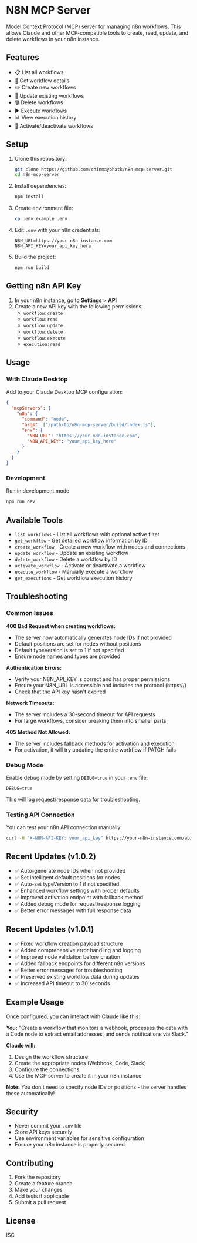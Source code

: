 # N8N MCP Server

Model Context Protocol (MCP) server for managing n8n workflows. This allows Claude and other MCP-compatible tools to create, read, update, and delete workflows in your n8n instance.

## Features

- 📋 List all workflows
- 📖 Get workflow details
- ✏️ Create new workflows  
- 🔄 Update existing workflows
- 🗑️ Delete workflows
- ▶️ Execute workflows
- 📊 View execution history
- 🔄 Activate/deactivate workflows

## Setup

1. Clone this repository:
   ```bash
   git clone https://github.com/chinmaybhatk/n8n-mcp-server.git
   cd n8n-mcp-server
   ```

2. Install dependencies:
   ```bash
   npm install
   ```

3. Create environment file:
   ```bash
   cp .env.example .env
   ```

4. Edit `.env` with your n8n credentials:
   ```
   N8N_URL=https://your-n8n-instance.com
   N8N_API_KEY=your_api_key_here
   ```

5. Build the project:
   ```bash
   npm run build
   ```

## Getting n8n API Key

1. In your n8n instance, go to **Settings** > **API**
2. Create a new API key with the following permissions:
   - `workflow:create`
   - `workflow:read`
   - `workflow:update`
   - `workflow:delete`
   - `workflow:execute`
   - `execution:read`

## Usage

### With Claude Desktop

Add to your Claude Desktop MCP configuration:

```json
{
  "mcpServers": {
    "n8n": {
      "command": "node",
      "args": ["/path/to/n8n-mcp-server/build/index.js"],
      "env": {
        "N8N_URL": "https://your-n8n-instance.com",
        "N8N_API_KEY": "your_api_key_here"
      }
    }
  }
}
```

### Development

Run in development mode:
```bash
npm run dev
```

## Available Tools

- `list_workflows` - List all workflows with optional active filter
- `get_workflow` - Get detailed workflow information by ID
- `create_workflow` - Create a new workflow with nodes and connections
- `update_workflow` - Update an existing workflow
- `delete_workflow` - Delete a workflow by ID
- `activate_workflow` - Activate or deactivate a workflow
- `execute_workflow` - Manually execute a workflow
- `get_executions` - Get workflow execution history

## Troubleshooting

### Common Issues

**400 Bad Request when creating workflows:**
- The server now automatically generates node IDs if not provided
- Default positions are set for nodes without positions
- Default typeVersion is set to 1 if not specified
- Ensure node names and types are provided

**Authentication Errors:**
- Verify your N8N_API_KEY is correct and has proper permissions
- Ensure your N8N_URL is accessible and includes the protocol (https://)
- Check that the API key hasn't expired

**Network Timeouts:**
- The server includes a 30-second timeout for API requests
- For large workflows, consider breaking them into smaller parts

**405 Method Not Allowed:**
- The server includes fallback methods for activation and execution
- For activation, it will try updating the entire workflow if PATCH fails

### Debug Mode

Enable debug mode by setting `DEBUG=true` in your `.env` file:
```
DEBUG=true
```

This will log request/response data for troubleshooting.

### Testing API Connection

You can test your n8n API connection manually:

```bash
curl -H "X-N8N-API-KEY: your_api_key" https://your-n8n-instance.com/api/v1/workflows
```

## Recent Updates (v1.0.2)

- ✅ Auto-generate node IDs when not provided
- ✅ Set intelligent default positions for nodes
- ✅ Auto-set typeVersion to 1 if not specified
- ✅ Enhanced workflow settings with proper defaults
- ✅ Improved activation endpoint with fallback method
- ✅ Added debug mode for request/response logging
- ✅ Better error messages with full response data

## Recent Updates (v1.0.1)

- ✅ Fixed workflow creation payload structure
- ✅ Added comprehensive error handling and logging
- ✅ Improved node validation before creation
- ✅ Added fallback endpoints for different n8n versions
- ✅ Better error messages for troubleshooting
- ✅ Preserved existing workflow data during updates
- ✅ Increased API timeout to 30 seconds

## Example Usage

Once configured, you can interact with Claude like this:

**You:** "Create a workflow that monitors a webhook, processes the data with a Code node to extract email addresses, and sends notifications via Slack."

**Claude will:**
1. Design the workflow structure
2. Create the appropriate nodes (Webhook, Code, Slack)
3. Configure the connections
4. Use the MCP server to create it in your n8n instance

**Note:** You don't need to specify node IDs or positions - the server handles these automatically!

## Security

- Never commit your `.env` file
- Store API keys securely
- Use environment variables for sensitive configuration
- Ensure your n8n instance is properly secured

## Contributing

1. Fork the repository
2. Create a feature branch
3. Make your changes
4. Add tests if applicable
5. Submit a pull request

## License

ISC